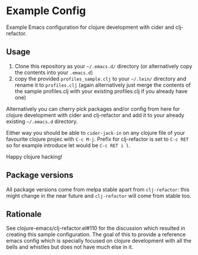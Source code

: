 # Example Config

Example Emacs configuration for clojure development with cider and clj-refactor.

## Usage

1. Clone this repository as your `~/.emacs.d/` directory (or alternatively copy the contents into your `.emacs.d`)
2. copy the provided `profiles_sample.clj` to your `~/.lein/` directory and rename it to `profiles.clj` (again alternatively just merge the contents of the sample profiles.clj with your existing profiles.clj if you already have one)

Alternatively you can cherry pick packages and/or config from here for clojure development with cider and clj-refactor and add it to your already existing `~/.emacs.d` directory.

Either way you should be able to `cider-jack-in` on any clojure file of your favourite clojure projec with `C-c M-j`. Prefix for clj-refactor is set to `C-c RET` so for example introduce let would be `C-c RET i l`.

Happy clojure hacking!

## Package versions

All package versions come from melpa stable apart from `clj-refactor`: this might change in the near future and `clj-refactor` will come from stable too.

## Rationale

See clojure-emacs/clj-refactor.el#110 for the discussion which resulted in creating this sample configuration. The goal of this to provide a reference emacs config which is specially focused on clojure development with all the bells and whistles but does not have much else in it.
